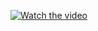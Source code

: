 [![Watch the video](https://img.youtube.com/vi/PRlsBZyz-YI/maxresdefault.jpg)](https://www.youtube.com/watch?v=PRlsBZyz-YI)
